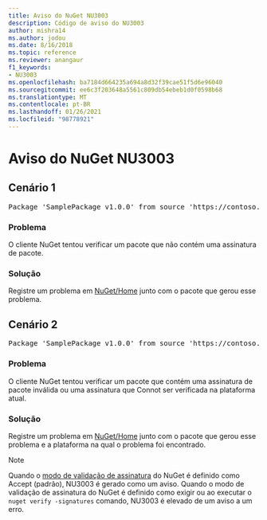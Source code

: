 ```yaml
---
title: Aviso do NuGet NU3003
description: Código de aviso do NU3003
author: mishra14
ms.author: jodou
ms.date: 8/16/2018
ms.topic: reference
ms.reviewer: anangaur
f1_keywords:
- NU3003
ms.openlocfilehash: ba7184d664235a694a8d32f39cae51f5d6e96040
ms.sourcegitcommit: ee6c3f203648a5561c809db54ebeb1d0f0598b68
ms.translationtype: MT
ms.contentlocale: pt-BR
ms.lasthandoff: 01/26/2021
ms.locfileid: "98778921"
---
```

# <a name="nuget-warning-nu3003"></a>Aviso do NuGet NU3003

## <a name="scenario-1"></a>Cenário 1

<pre>Package 'SamplePackage v1.0.0' from source 'https://contoso.com/index.json': The package is not signed. Unable to verify signature from an unsigned package.</pre>

### <a name="issue"></a>Problema

O cliente NuGet tentou verificar um pacote que não contém uma assinatura de pacote.


### <a name="solution"></a>Solução

Registre um problema em [NuGet/Home](https://github.com/NuGet/Home/issues) junto com o pacote que gerou esse problema.



## <a name="scenario-2"></a>Cenário 2

<pre>Package 'SamplePackage v1.0.0' from source 'https://contoso.com/index.json': The package signature is invalid or cannot be verified on this platform.</pre>

### <a name="issue"></a>Problema

O cliente NuGet tentou verificar um pacote que contém uma assinatura de pacote inválida ou uma assinatura que Connot ser verificada na plataforma atual.


### <a name="solution"></a>Solução

Registre um problema em [NuGet/Home](https://github.com/NuGet/Home/issues) junto com o pacote que gerou esse problema e a plataforma na qual o problema foi encontrado.

> [!Note]
> Quando o [modo de validação de assinatura](../../consume-packages/installing-signed-packages.md#configure-package-signature-requirements) do NuGet é definido como Accept (padrão), NU3003 é gerado como um aviso. Quando o modo de validação de assinatura do NuGet é definido como exigir ou ao executar o `nuget verify -signatures` comando, NU3003 é elevado de um aviso a um erro. 
